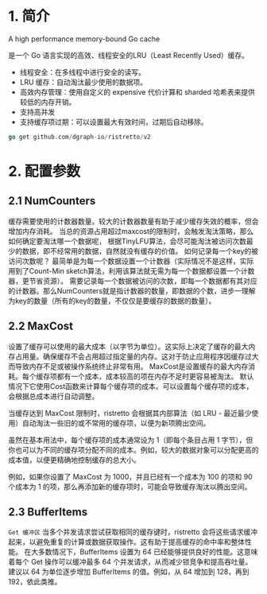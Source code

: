 # 1. 简介
A high performance memory-bound Go cache

是一个 Go 语言实现的高效、线程安全的LRU（Least Recently Used）缓存。

* 线程安全：在多线程中进行安全的读写。
* LRU 缓存：自动淘汰最少使用的数据项。
* 高效内存管理：使用自定义的 expensive 代价计算和 sharded 哈希表来提供较低的内存开销。
* 支持高并发
* 支持缓存项过期：可以设置最大有效时间，过期后自动移除。

```go
go get github.com/dgraph-io/ristretto/v2
```

# 2. 配置参数
## 2.1 NumCounters
缓存需要使用的计数器数量。较大的计数器数量有助于减少缓存失效的概率，但会增加内存消耗。
当总的资源占用超过maxcost的限制时，会触发淘汰策略，那么如何确定要淘汰哪一个数据呢，
根据TinyLFU算法，会尽可能淘汰被访问次数最少的数据，即不经常用的数据，自然就没有缓存的价值。
如何记录每一个key的被访问次数呢？ 最简单是为每一个数据设置一个计数器（实际情况不是这样，实际用到了Count-Min sketch算法，利用该算法就无需为每一个数据都设置一个计数器，更节省资源）。
需要记录每一个数据被访问的次数，即每一个数据都有其对应的计数器。那么NumCounters就是指计数器的数量，即数据的个数，进步一理解为key的数量（所有的key的数量，不仅仅是要缓存的数据的数量）。

## 2.2 MaxCost
设置了缓存可以使用的最大成本（以字节为单位）。这实际上决定了缓存的最大内存占用量。确保缓存不会占用超过指定量的内存。这对于防止应用程序因缓存过大而导致内存不足或被操作系统终止非常有用。
MaxCost是设置缓存的最大内存消耗。每个缓存项都有一个成本，成本较高的项在内存不足时更容易被淘汰。
默认情况下它使用Cost函数来计算每个缓存项的成本。可以设置每个缓存项的成本，会根据总成本进行自动调整。

当缓存达到 MaxCost 限制时，ristretto 会根据其内部算法（如 LRU - 最近最少使用）自动淘汰一些旧的或不常用的缓存项，以便为新项腾出空间。

虽然在基本用法中，每个缓存项的成本通常设为 1（即每个条目占用 1 字节），但你也可以为不同的缓存项分配不同的成本。例如，较大的数据对象可以分配更高的成本值，以便更精确地控制缓存的总大小。

例如，如果你设置了 MaxCost 为 1000，并且已经有一个成本为 100 的项和 90 个成本为 1 的项，那么再添加新的缓存项时，可能会导致缓存淘汰以腾出空间。

## 2.3 BufferItems
`Get 缓冲区` 当多个并发请求尝试获取相同的缓存键时，ristretto 会将这些请求缓冲起来，以避免重复的计算或数据获取操作。这有助于提高缓存的命中率和整体性能。
在大多数情况下，BufferItems 设置为 64 已经能够提供良好的性能。这意味着每个 Get 操作可以缓冲最多 64 个并发请求，从而减少锁竞争和提高吞吐量。
建议以 64 为单位逐步增加 BufferItems 的值。例如，从 64 增加到 128，再到 192，依此类推。
